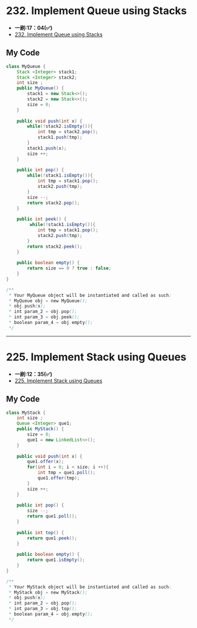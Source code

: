 # 232. Implement Queue using Stacks
* **一刷:17：04(✅)**
* [232. Implement Queue using Stacks](https://leetcode.com/problems/implement-queue-using-stacks/)

## My Code
```java
class MyQueue {
    Stack <Integer> stack1;
    Stack <Integer> stack2;
    int size ;
    public MyQueue() {
        stack1 = new Stack<>();
        stack2 = new Stack<>();
        size = 0;
    }
    
    public void push(int x) {
        while(!stack2.isEmpty()){
            int tmp = stack2.pop();
            stack1.push(tmp);
        }
        stack1.push(x);
        size ++;
    }
    
    public int pop() {
        while(!stack1.isEmpty()){
            int tmp = stack1.pop();
            stack2.push(tmp);
        }
        size --;
        return stack2.pop();
    }
    
    public int peek() {
         while(!stack1.isEmpty()){
            int tmp = stack1.pop();
            stack2.push(tmp);
        }
        return stack2.peek();
    }
    
    public boolean empty() {
        return size == 0 ? true : false;
    }
}

/**
 * Your MyQueue object will be instantiated and called as such:
 * MyQueue obj = new MyQueue();
 * obj.push(x);
 * int param_2 = obj.pop();
 * int param_3 = obj.peek();
 * boolean param_4 = obj.empty();
 */
```

***
# 225. Implement Stack using Queues
* **一刷:12：35(✅)**
* [225. Implement Stack using Queues](https://leetcode.com/problems/implement-stack-using-queues/)
  
## My Code
```java
class MyStack {
    int size ;
    Queue <Integer> que1;
    public MyStack() {
        size = 0;
        que1 = new LinkedList<>();
    }
    
    public void push(int x) {
        que1.offer(x);
        for(int i = 0; i < size; i ++){
            int tmp = que1.poll();
            que1.offer(tmp);
        }
        size ++;
    }
    
    public int pop() {
        size --;
        return que1.poll();
    }
    
    public int top() {
        return que1.peek();
    }
    
    public boolean empty() {
        return que1.isEmpty();
    }
}

/**
 * Your MyStack object will be instantiated and called as such:
 * MyStack obj = new MyStack();
 * obj.push(x);
 * int param_2 = obj.pop();
 * int param_3 = obj.top();
 * boolean param_4 = obj.empty();
 */
```